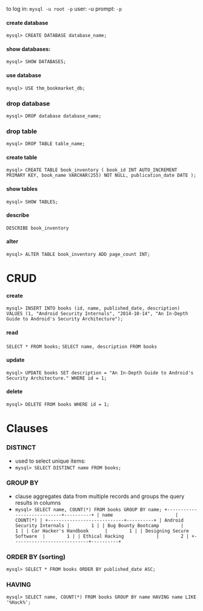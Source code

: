 to log in: `mysql -u root -p`
user: -u
prompt: `-p`


#### create database
``mysql> CREATE DATABASE database_name;``

#### show databases:
``mysql> SHOW DATABASES;``

#### use database
``mysql> USE thm_bookmarket_db;``

### drop database
`mysql> DROP database database_name;`

### drop table
`mysql> DROP TABLE table_name;`

#### create table
`mysql> CREATE TABLE book_inventory (
    book_id INT AUTO_INCREMENT PRIMARY KEY,
    book_name VARCHAR(255) NOT NULL,
    publication_date DATE
);`

#### show tables
`mysql> SHOW TABLES;`

#### describe
`DESCRIBE book_inventory`

#### alter
`mysql> ALTER TABLE book_inventory
ADD page_count INT;`




# CRUD

#### create
`mysql> INSERT INTO books (id, name, published_date, description)
    VALUES (1, "Android Security Internals", "2014-10-14", "An In-Depth Guide to Android's Security Architecture");`

#### read
`SELECT * FROM books;`
`SELECT name, description FROM books`

#### update
`mysql> UPDATE books
    SET description = "An In-Depth Guide to Android's Security Architecture."
    WHERE id = 1;`


#### delete
`mysql> DELETE FROM books WHERE id = 1;`


# Clauses

### DISTINCT
- used to select unique items: 
- `mysql> SELECT DISTINCT name FROM books;`

### GROUP BY
-  clause aggregates data from multiple records and groups the query results in columns
- `mysql> SELECT name, COUNT(*)
    FROM books
    GROUP BY name;
+----------------------------+----------+
| name                       | COUNT(*) |
+----------------------------+----------+
| Android Security Internals |        1 |
| Bug Bounty Bootcamp        |        1 |
| Car Hacker's Handbook      |        1 |
| Designing Secure Software  |        1 |
| Ethical Hacking            |        2 |
+----------------------------+----------+`

### ORDER BY (sorting)

`mysql> SELECT *
    FROM books
    ORDER BY published_date ASC;`

### HAVING

`mysql> SELECT name, COUNT(*)
    FROM books
    GROUP BY name
    HAVING name LIKE '%Hack%';`
